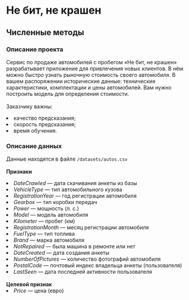 # Не бит, не крашен
## Численные методы
### Описание проекта
Сервис по продаже автомобилей с пробегом «Не бит, не крашен» разрабатывает приложение для привлечения новых клиентов. В нём можно быстро узнать рыночную стоимость своего автомобиля. В вашем распоряжении исторические данные: технические характеристики, комплектации и цены автомобилей. Вам нужно построить модель для определения стоимости. 
<br>
<br>
Заказчику важны:
<li>
качество предсказания;
</li>
<li>
скорость предсказания;
</li>
<li>
время обучения.
</li>

### Описание данных
Данные находятся в файле <code>/datasets/autos.csv</code>
<br>
<br>
<b>Признаки</b>
<br>
<li>
<em>DateCrawled</em> — дата скачивания анкеты из базы
</li>
<li>
<em>VehicleType</em> — тип автомобильного кузова
</li>
<li>
<em>RegistrationYear</em> — год регистрации автомобиля
</li>
<li>
<em>Gearbox</em> — тип коробки передач
</li>
<li>
<em>Power</em> — мощность (л. с.)
</li>
<li>
<em>Model</em> — модель автомобиля
</li>
<li>
<em>Kilometer</em> — пробег (км)
</li>
<li>
<em>RegistrationMonth</em> — месяц регистрации автомобиля
</li>
<li>
<em>FuelType</em> — тип топлива
</li>
<li>
<em>Brand</em> — марка автомобиля
</li>
<li>
<em>NotRepaired</em> — была машина в ремонте или нет
</li>
<li>
<em>DateCreated</em> — дата создания анкеты
</li>
<li>
<em>NumberOfPictures</em> — количество фотографий автомобиля
</li>
<li>
<em>PostalCode</em> — почтовый индекс владельца анкеты (пользователя)
</li>
<li>
<em>LastSeen</em> — дата последней активности пользователя
</li>
<br>
<b>Целевой признак</b>
<li>
<em>Price</em> — цена (евро)
</li>
